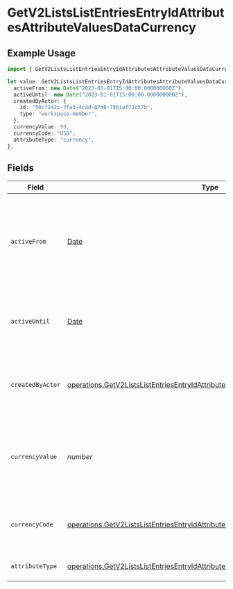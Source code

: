 # GetV2ListsListEntriesEntryIdAttributesAttributeValuesDataCurrency

## Example Usage

```typescript
import { GetV2ListsListEntriesEntryIdAttributesAttributeValuesDataCurrency } from "attio-js/models/operations/getv2listslistentriesentryidattributesattributevalues.js";

let value: GetV2ListsListEntriesEntryIdAttributesAttributeValuesDataCurrency = {
  activeFrom: new Date("2023-01-01T15:00:00.000000000Z"),
  activeUntil: new Date("2023-01-01T15:00:00.000000000Z"),
  createdByActor: {
    id: "50cf242c-7fa3-4cad-87d0-75b1af71c57b",
    type: "workspace-member",
  },
  currencyValue: 99,
  currencyCode: "USD",
  attributeType: "currency",
};
```

## Fields

| Field                                                                                                                                                                                          | Type                                                                                                                                                                                           | Required                                                                                                                                                                                       | Description                                                                                                                                                                                    | Example                                                                                                                                                                                        |
| ---------------------------------------------------------------------------------------------------------------------------------------------------------------------------------------------- | ---------------------------------------------------------------------------------------------------------------------------------------------------------------------------------------------- | ---------------------------------------------------------------------------------------------------------------------------------------------------------------------------------------------- | ---------------------------------------------------------------------------------------------------------------------------------------------------------------------------------------------- | ---------------------------------------------------------------------------------------------------------------------------------------------------------------------------------------------- |
| `activeFrom`                                                                                                                                                                                   | [Date](https://developer.mozilla.org/en-US/docs/Web/JavaScript/Reference/Global_Objects/Date)                                                                                                  | :heavy_check_mark:                                                                                                                                                                             | The point in time at which this value was made "active". `active_from` can be considered roughly analogous to `created_at`.                                                                    | 2023-01-01T15:00:00.000000000Z                                                                                                                                                                 |
| `activeUntil`                                                                                                                                                                                  | [Date](https://developer.mozilla.org/en-US/docs/Web/JavaScript/Reference/Global_Objects/Date)                                                                                                  | :heavy_check_mark:                                                                                                                                                                             | The point in time at which this value was deactivated. If `null`, the value is active.                                                                                                         | 2023-01-01T15:00:00.000000000Z                                                                                                                                                                 |
| `createdByActor`                                                                                                                                                                               | [operations.GetV2ListsListEntriesEntryIdAttributesAttributeValuesCreatedByActor3](../../models/operations/getv2listslistentriesentryidattributesattributevaluescreatedbyactor3.md)             | :heavy_check_mark:                                                                                                                                                                             | The actor that created this value.                                                                                                                                                             | {<br/>"type": "workspace-member",<br/>"id": "50cf242c-7fa3-4cad-87d0-75b1af71c57b"<br/>}                                                                                                       |
| `currencyValue`                                                                                                                                                                                | *number*                                                                                                                                                                                       | :heavy_check_mark:                                                                                                                                                                             | A numerical representation of the currency value. A decimal with a max of 4 decimal places.                                                                                                    | 99                                                                                                                                                                                             |
| `currencyCode`                                                                                                                                                                                 | [operations.GetV2ListsListEntriesEntryIdAttributesAttributeValuesCurrencyCode](../../models/operations/getv2listslistentriesentryidattributesattributevaluescurrencycode.md)                   | :heavy_minus_sign:                                                                                                                                                                             | The ISO4217 currency code representing the currency that the value is stored in.                                                                                                               | USD                                                                                                                                                                                            |
| `attributeType`                                                                                                                                                                                | [operations.GetV2ListsListEntriesEntryIdAttributesAttributeValuesAttributeTypeCurrency](../../models/operations/getv2listslistentriesentryidattributesattributevaluesattributetypecurrency.md) | :heavy_check_mark:                                                                                                                                                                             | The attribute type of the value.                                                                                                                                                               | currency                                                                                                                                                                                       |